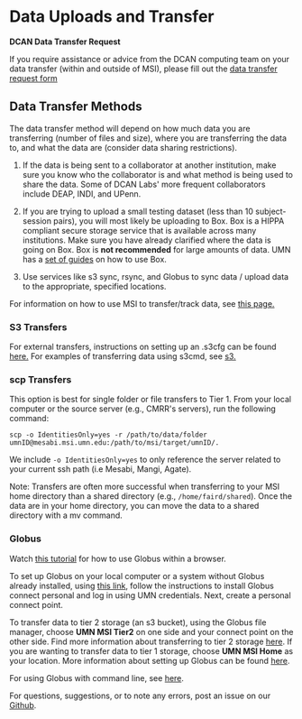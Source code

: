 # Data Uploads and Transfer

**DCAN Data Transfer Request**

If you require assistance or advice from the DCAN computing team on your data transfer (within and outside of MSI), please fill out the [data transfer request form](https://docs.google.com/forms/d/e/1FAIpQLSd84tpEaXS4C9afAneGUGnW6dUtMhS1J9zunWgn5VFQjgRhYA/viewform)

## Data Transfer Methods

The data transfer method will depend on how much data you are transferring (number of files and size), where you are transferring the data to, and what the data are (consider data sharing restrictions).

1. If the data is being sent to a collaborator at another institution, make sure you know who the collaborator is and what method is being used to share the data. Some of DCAN Labs' more frequent collaborators include DEAP, INDI, and UPenn.

2. If you are trying to upload a small testing dataset (less than 10 subject-session pairs), you will most likely be uploading to Box. Box is a HIPPA compliant secure storage service that is available across many institutions. Make sure you have already clarified where the data is going on Box. Box is **not recommended** for large amounts of data. UMN has a [set of guides](https://it.umn.edu/services-technologies/self-help-guides/box-secure-storage-work-files-folders) on how to use Box.

3. Use services like s3 sync, rsync, and Globus to sync data / upload data to the appropriate, specified locations. 

For information on how to use MSI to transfer/track data, see [this page.](storage.md)

### S3 Transfers

For external transfers, instructions on setting up an .s3cfg can be found [here.](s3.md) For examples of transferring data using s3cmd, see [s3.](s3.md)

### scp Transfers

This option is best for single folder or file transfers to Tier 1. From your local computer or the source server (e.g., CMRR's servers), run the following command:

```
scp -o IdentitiesOnly=yes -r /path/to/data/folder umnID@mesabi.msi.umn.edu:/path/to/msi/target/umnID/.
```

We include `-o IdentitiesOnly=yes` to only reference the server related to your current ssh path (i.e Mesabi, Mangi, Agate).

Note: Transfers are often more successful when transferring to your MSI home directory than a shared directory (e.g., `/home/faird/shared`). Once the data are in your home directory, you can move the data to a shared directory with a mv command. 

### Globus

Watch [this tutorial](https://drive.google.com/file/d/1Yb_5L9pxIl0fquAtC83XeYleRl_uJo6S/view?usp=drive_link) for how to use Globus within a browser. 

To set up Globus on your local computer or a system without Globus already installed, using [this link](https://docs.globus.org/globus-connect-personal/), follow the instructions to install Globus connect personal and log in using UMN credentials. Next, create a personal connect point. 

To transfer data to tier 2 storage (an s3 bucket), using the Globus file manager, choose **UMN MSI Tier2** on one side and your connect point on the other side. Find more information about transferring to tier 2 storage [here](https://www.msi.umn.edu/support/faq/how-do-i-use-globus-transfer-data-second-tier-storage-msi). If you are wanting to transfer data to tier 1 storage, choose **UMN MSI Home** as your location. More information about setting up Globus can be found [here](https://www.msi.umn.edu/support/faq/how-do-i-use-globus-transfer-data-msi-0).

For using Globus with command line, see [here](https://docs.globus.org/cli/reference/).


For questions, suggestions, or to note any errors, post an issue on our [Github](https://github.com/DCAN-Labs/cdni-brain/issues).